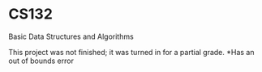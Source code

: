 # CS132
Basic Data Structures and Algorithms


This project was not finished; it was turned in for a partial grade. 
*Has an out of bounds error
